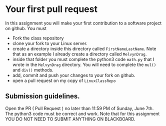 # Your first pull request

In this assignment you will make your first contribution to a software project
on github. You must

* Fork the class repository
* clone your fork to your Linux server.
* create a directory inside this directory called `FirstNameLastName`. Note that
as an example I already create a directory called `MelvynDrag`. 
* inside that folder you must complete the python3 code `math.py` that I wrote
in the `MelvynDrag` directory. You will need to complete the `mul()` and `div()`
methods.
* add, commit and push your changes to your fork on github.
* open a pull request on my copy of `LinuxClassRepo`

## Submission guidelines.

Open the PR ( Pull Request ) no later than 11:59 PM of Sunday, June 7th.
The python3 code must be correct and work. Note that for this assignment YOU DO
NOT NEED TO SUBMIT ANYTHING ON BLACKBOARD.

